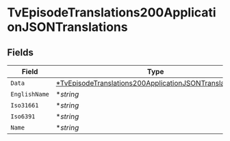 # TvEpisodeTranslations200ApplicationJSONTranslations


## Fields

| Field                                                                                                                                          | Type                                                                                                                                           | Required                                                                                                                                       | Description                                                                                                                                    | Example                                                                                                                                        |
| ---------------------------------------------------------------------------------------------------------------------------------------------- | ---------------------------------------------------------------------------------------------------------------------------------------------- | ---------------------------------------------------------------------------------------------------------------------------------------------- | ---------------------------------------------------------------------------------------------------------------------------------------------- | ---------------------------------------------------------------------------------------------------------------------------------------------- |
| `Data`                                                                                                                                         | [*TvEpisodeTranslations200ApplicationJSONTranslationsData](../../models/operations/tvepisodetranslations200applicationjsontranslationsdata.md) | :heavy_minus_sign:                                                                                                                             | N/A                                                                                                                                            |                                                                                                                                                |
| `EnglishName`                                                                                                                                  | **string*                                                                                                                                      | :heavy_minus_sign:                                                                                                                             | N/A                                                                                                                                            | Arabic                                                                                                                                         |
| `Iso31661`                                                                                                                                     | **string*                                                                                                                                      | :heavy_minus_sign:                                                                                                                             | N/A                                                                                                                                            | SA                                                                                                                                             |
| `Iso6391`                                                                                                                                      | **string*                                                                                                                                      | :heavy_minus_sign:                                                                                                                             | N/A                                                                                                                                            | ar                                                                                                                                             |
| `Name`                                                                                                                                         | **string*                                                                                                                                      | :heavy_minus_sign:                                                                                                                             | N/A                                                                                                                                            | العربية                                                                                                                                        |